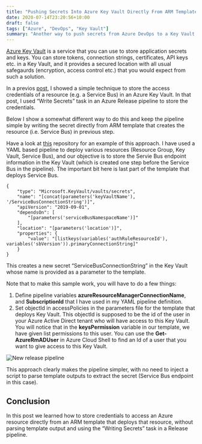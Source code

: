 ```yaml
---
title: "Pushing Secrets Into Azure Key Vault Directly From ARM Template"
date: 2020-07-14T23:20:56+10:00
draft: false
tags: ["Azure", "DevOps", "Key Vault"]
summary: "Another way to push secrets from Azure DevOps to a Key Vault using an ARM template's output."
---
```

<a href="https://docs.microsoft.com/en-us/azure/key-vault/general/" target="_blank">Azure Key Vault</a> is a service that you can use to store application secrets and keys. You can store tokens, connection strings, certificates, API keys etc. in a Key Vault, and it provides a secured location with all usual safegaurds (encryption, access control etc.) that you would expect from such a solution.

In a previos <a href="/2020/07/09/storing-secrets-in-azure-key-vault-from-azure-devops-release-pipeline/" target="_blank">post</a>, I  showed a simple technique to store the access credentials of a resource (e.g. a Service Bus) in an Azure Key Vault. In that post, I used “Write Secrets” task in an Azure Release pipeline to store the credentials.

Below I show a somewhat different way to do this and keep the pipeline simple by writing the secret directly from ARM template that creates the resource (i.e. Service Bus) in previous step.

Have a look at <a href="https://github.com/salmanalibanani/AzureKeyVaultFromTemplate" target="_blank">this</a> repository for an example of this approach. I have used a YAML based pipeline to deploy various resources (Resource Group, Key Vault, Service Bus), and our objective is to store the Servie Bus endpoint information in the Key Vault (which is created one step before the Service Bus in the pipeline). The important bit here is last part of the template that deploys Service Bus.
<pre><code>{
    &quot;type&quot;: &quot;Microsoft.KeyVault/vaults/secrets&quot;,
    &quot;name&quot;: &quot;[concat(parameters(&apos;keyVaultName&apos;), &apos;/ServiceBusConnectionString&apos;)]&quot;,
    &quot;apiVersion&quot;: &quot;2019-09-01&quot;,
    &quot;dependsOn&quot;: [
        &quot;[parameters(&apos;serviceBusNamespaceName&apos;)]&quot;
    ],
    &quot;location&quot;: &quot;[parameters(&apos;location&apos;)]&quot;, 
    &quot;properties&quot;: {
        &quot;value&quot;: &quot;[listkeys(variables(&apos;authRuleResourceId&apos;), variables(&apos;sbVersion&apos;)).primaryConnectionString]&quot;
    }
}</code></pre>

This creates a new secret “ServiceBusConnectionString” in the Key Vault whose name is provided as a parameter to the template.

Note that to make this sample work, you will have to do a few things:

1. Define pipeline variables **azureResourceManagerConnectionName**, and **SubscriptionId** that I have used in my YAML pipeline definition.
2. Set objectId in accessPolicies in the parameters file for the template that deploys Key Vault. This objectId is supposed to be the id of the user in your Azure Active Direct tenant who will have access to this Key Vault. You will notice that in the **keysPermission** variable in our template, we have given list permissions to this user. You can use the **Get-AzureRmADUser** in Azure Cloud Shell to find an Id of a user that you want to give access to this Key Vault.

![New release pipeline](/img/pushing-secrets-into-azure-key-vault-directly-from-arm-template/objectid.png)

This approach clearly makes the pipeline simpler, with no need to inject a script to parse template outputs to extract the secret (Service Bus endpoint in this case).

## Conclusion
In this post we learned how to store credentials to access an Azure resource directly from an ARM template that deploys that resource, without parsing template output and using the “Writing Secrets” task in a Release pipeline.
